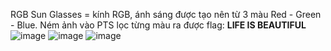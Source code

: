 RGB Sun Glasses = kính RGB, ánh sáng được tạo nên từ 3 màu Red - Green - Blue. Ném ảnh vào PTS lọc từng màu ra được flag: **LIFE IS BEAUTIFUL**
![image](https://user-images.githubusercontent.com/62832067/149945130-73d7549d-b708-4656-a2bc-a682d1d2dce5.png)
![image](https://user-images.githubusercontent.com/62832067/149945231-48a47b57-0afd-4894-ab78-7b587c502d9e.png)
![image](https://user-images.githubusercontent.com/62832067/149945278-a1a25685-14af-492e-b918-f1dc1044d15f.png)
